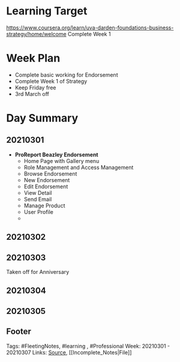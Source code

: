 # Learning Target
https://www.coursera.org/learn/uva-darden-foundations-business-strategy/home/welcome
Complete Week 1 

# Week Plan
- Complete basic working for Endorsement
- Complete Week 1 of Strategy
- Keep Friday free
- 3rd March off

# Day Summary
## 20210301
- **ProReport Beazley Endorsement**
	- Home Page with Gallery menu
	- Role Management and Access Management
	- Browse Endorsement
	- New Endorsement
	- Edit Endorsement
	- View Detail
	- Send Email
	- Manage Product
	- User Profile
	- 

## 20210302

## 20210303
Taken off for Anniversary

## 20210304

## 20210305

## Footer

Tags: #FleetingNotes, #learning , #Professional
Week: 20210301 - 20210307
Links: 
[Source](template.md), [[Incomplete_Notes|File]]

<!--
Comment - 
-->
<!--stackedit_data:
eyJoaXN0b3J5IjpbLTE0MTExNDU1MDAsNTQ0Njg0MjMwLDc0ND
M0MDM4OF19
-->